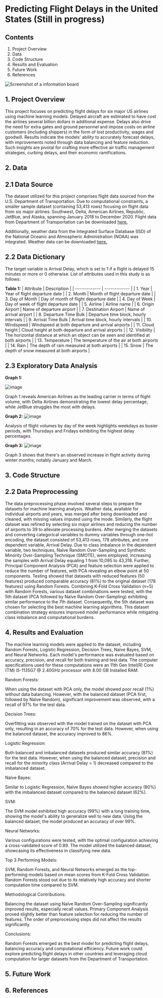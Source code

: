 # Predicting Flight Delays in the United States (Still in progress)

## Contents

1. Project Overview
2. Data
3. Code Structure
4. Results and Evaluation
5. Future Work
6. References

![Screenshot of a information board](https://i.cdn.newsbytesapp.com/images/l69220240116183655.jpeg?tr=w-720)

## 1. Project Overview

This project focuses on predicting flight delays for six major US airlines using machine learning models. Delayed aircraft are estimated to have cost the airlines several billion dollars in additional expense. Delays also drive the need for extra gates and ground personnel and impose costs on airline customers (including shippers) in the form of lost productivity, wages and goodwill. Results indicate the models' ability to accurately forecast delays, with improvements noted through data balancing and feature reduction. Such insights are pivotal for crafting more effective air traffic management strategies, curbing delays, and their economic ramifications. 

## 2. Data
## 2.1 Data Source

The dataset utilized for this project comprises flight data sourced from the U.S. Department of Transportation. Due to computational constraints, a smaller sample dataset (containing 53,413 rows) focusing on flight data from six major airlines: Southwest, Delta, American Airlines, Republic, JetBlue, and Alaska, spanning January 2018 to December 2020. Flight data from Department of Transportation can be downloaded [here.](https://www.transtats.bts.gov/DL_SelectFields.aspx?gnoyr_VQ=FGJ&QO_fu146_anzr=b0-gvzr/)

Additionally, weather data from the Integrated Surface Database (ISD) of the National Oceanic and Atmospheric Administration (NOAA) was integrated. Weather data can be downloaded [here.](https://www.ncei.noaa.gov/access/search/data-search/global-hourly/)

## 2.2 Data Dictionary

The target variable is Arrival Delay, which is set to 1 if a flight is delayed 15 minutes or more or 0 otherwise.
List of attributes used in this study is as follows:

**Table 1:**
| Attribute  | Description |
| ------------- | ------------- |
| 1. Year  | Year of flight departure date  |
| 2. Month  | Month of flight departure date  |
| 3. Day of Month  | Day of month of flight departure date  |
| 4. Day of Week  | Day of week of flight departure date  |
| 5. Airline  | Airline name  |
| 6. Origin Airport  | Name of departure airport  |
| 7. Destination Airport  | Name of arrival airport  |
| 8. Departure Time Bulk  | Departure time block, hourly intervals  |
| 9. Arrival Time Bulk  | Arrival time block, hourly intervals  |
| 10. Windspeed  | Windspeed at both departure and arrival airports  |
| 11. Cloud height  | Cloud height at both departure and arrival airports  |
| 12. Visibility  | The horizontal distance at which an object can be seen and identified at both airports  |
| 13. Temperature  | The temperature of the air at both airports  |
| 14. Rain  |  The depth of rain measured at both airports |
| 15. Snow  | The depth of snow measured at both airports  |


## 2.3 Exploratory Data Analysis


**Graph 1:**

![image](https://github.com/yadabasac/project/assets/129697541/078eceb4-8ce6-4412-b203-06d2447d0eca)

Graph 1 reveals American Airlines as the leading carrier in terms of flight volume, with Delta Airlines demonstrating the lowest delay percentage, while JetBlue struggles the most with delays.

**Graph 2:**
![image](https://github.com/yadabasac/project/assets/129697541/a3aa9619-4083-492e-b964-845b05ceb244)

Analysis of flight volumes by day of the week highlights weekdays as busier periods, with Thursdays and Fridays exhibiting the highest delay percentages. 

**Graph 3:**
![image](https://github.com/yadabasac/project/assets/129697541/dc1610ca-a765-47bd-be2a-4f91302a48dc)

Graph 3 shows that there's an observed increase in flight activity during winter months, notably January and March.

## 3. Code Structure

## 2.2 Data Preprocessing

The data preprocessing phase involved several steps to prepare the datasets for machine learning analysis. Weather data, available for individual airports and years, was merged after being downloaded and cleaned, with missing values imputed using the mode. Similarly, the flight dataset was refined by selecting six major airlines and reducing the number of airports to 39 to alleviate processing burdens. After merging the datasets and converting categorical variables to dummy variables through one-hot encoding, the dataset consisted of 53,413 rows, 178 attributes, and one dependent variable, Arrival Delay. Due to class imbalance in the dependent variable, two techniques, Naïve Random Over-Sampling and Synthetic Minority Over-Sampling Technique (SMOTE), were employed, increasing the samples with Arrival Delay equaling 1 from 10,095 to 43,318. Further, Principal Component Analysis (PCA) and feature selection were applied to reduce the number of features, with PCA revealing an elbow point at 50 components. Testing showed that datasets with reduced features (50 features) produced comparable accuracy (81%) to the original dataset (178 features) using Random Forests. Combining K-Fold Cross Validation (n=5) with Random Forests, various dataset combinations were tested, with the 5th dataset (PCA followed by Naïve Random Over-Sampling) exhibiting similar performance to the 7th dataset. Consequently, the 5th dataset was chosen for selecting the best machine learning algorithms. This dataset combination strategy ensures improved model performance while mitigating class imbalance and computational burdens.

## 4. Results and Evaluation

The machine learning models were applied to the dataset, including Random Forests, Logistic Regression, Decision Trees, Naïve Bayes, SVM, and Neural Networks. Each model's performance was evaluated based on accuracy, precision, and recall for both training and test data. The computer specifications used for these computations were an 11th Gen Intel(R) Core (TM) i5-1135G7 @ 2.40GHz processor with 8.00 GB Installed RAM.

Random Forests:

When using the dataset with PCA only, the model showed poor recall (1%) without data balancing. However, with the balanced dataset (PCA first, followed by Naïve Random), significant improvement was observed, with a recall of 97% for the test data.

Decision Trees:

Overfitting was observed with the model trained on the dataset with PCA only, resulting in an accuracy of 70% for the test data. However, when using the balanced dataset, the accuracy improved to 86%.

Logistic Regression:

Both balanced and imbalanced datasets produced similar accuracy (81%) for the test data. However, when using the balanced dataset, precision and recall for the minority class (Arrival Delay = 1) decreased compared to the imbalanced dataset.

Naïve Bayes:

Similar to Logistic Regression, Naïve Bayes showed higher accuracy (80%) with the imbalanced dataset compared to the balanced dataset (62%).

SVM:

The SVM model exhibited high accuracy (99%) with a long training time, showing the model's ability to generalize well to new data. Using the balanced dataset, the model produced an accuracy of over 99%.

Neural Networks:

Various configurations were tested, with the optimal configuration achieving a cross-validated score of 0.89. The model utilized the balanced dataset, showcasing its effectiveness in classifying new data.

Top 3 Performing Models:

SVM, Random Forests, and Neural Networks emerged as the top-performing models based on mean scores from K-Fold Cross Validation. Random Forests stood out due to its relatively high accuracy and shorter computation time compared to SVM.

Methodological Contributions:

Balancing the dataset using Naïve Random Over-Sampling significantly improved results, especially recall values. Primary Component Analysis proved slightly better than feature selection for reducing the number of features. The order of preprocessing steps did not affect the results significantly.

Conclusions:

Random Forests emerged as the best model for predicting flight delays, balancing accuracy and computational efficiency. Future work could explore predicting flight delays in other countries and leveraging cloud computation for larger datasets from the Department of Transportation.

## 5. Future Work

## 6. References
